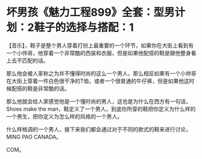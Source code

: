 # 坏男孩《魅力工程899》全套：型男计划：2鞋子的选择与搭配：1

【音乐】，鞋子是整个男人穿着打扮上最重要的一个环节，如果你在大街上看到有一个小帅哥，他穿着一个非常酷的西装和衣服，但是如果他配搭的鞋是跟他整身看上去不匹配的话。

那么他会被人家称之为并不懂得时尚的这么一个男人，那么相反如果有一个小帅哥在大街上穿着一件白色很干净的T恤，或者一个很普通的牛仔裤，但是如果他这时候配搭的鞋是非常酷的话。

那么他就会给人家感觉他是一个懂时尚的男人，这也是为什么在西方有一句话，Shoes make the man，鞋定义了一个男人，到底你所穿的鞋把你定义为什么样的一个男生，把你定义为怎么样的风格的一个男人。

什么样格调的一个男人，接下来我们都会通过对于不同的款式的鞋来进行讨论，MING PAO CANADA。

COM。